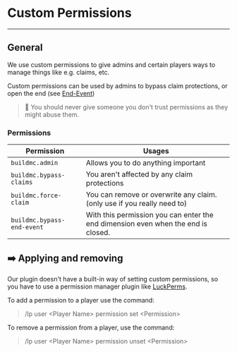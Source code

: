 # Custom Permissions

---

## General
We use custom permissions to give admins and certain players ways to manage things like e.g. claims, etc.<p>
Custom permissions can be used by admins to bypass claim protections, or open the end (see [End-Event](https://github.com/BaggelMC/BuildMC-Core-Plugin/blob/master/docs/usage/end_event.md))
> 🛑 You should never give someone you don't trust permissions as they might abuse them.

### Permissions

| Permission                 | Usages                                                                            |
|----------------------------|-----------------------------------------------------------------------------------|
| `buildmc.admin`            | Allows you to do anything important                                               |
| `buildmc.bypass-claims`    | You aren't affected by any claim protections                                      |
| `buildmc.force-claim`      | You can remove or overwrite any claim. (only use if you really need to)           |
| `buildmc.bypass-end-event` | With this permission you can enter the end dimension even when the end is closed. |


## ➡️ Applying and removing

Our plugin doesn't have a built-in way of setting custom permissions, so you have to use a permission manager plugin like [LuckPerms](https://luckperms.net/).
<p>
To add a permission to a player use the command:

> /lp user \<Player Name\> permission set \<Permission\>

To remove a permission from a player, use the command:

> /lp user \<Player Name\> permission unset \<Permission\>


